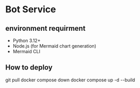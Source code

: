 # Bot Service

## environment requirment
- Python 3.12+
- Node.js (for Mermaid chart generation)
- Mermaid CLI

## How to deploy
git pull
docker compose down
docker compose up -d --build